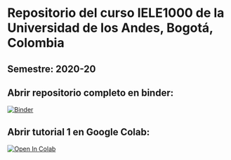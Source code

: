# Repositorio del curso IELE1000 de la Universidad de los Andes, Bogotá, Colombia
## Semestre: 2020-20

## Abrir repositorio completo en binder: 
[![Binder](https://mybinder.org/badge_logo.svg)](https://mybinder.org/v2/gh/jpmartinez10/IELE1000-2020-20/master)

## Abrir tutorial 1 en Google Colab:
[![Open In Colab](https://colab.research.google.com/assets/colab-badge.svg)](https://github.com/jpmartinez10/IELE1000-2020-20/blob/master/Clase%201/clase1.ipynb)

